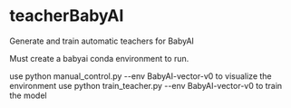 # teacherBabyAI
Generate and train automatic teachers for BabyAI

Must create a babyai conda environment to run.

use python manual_control.py --env BabyAI-vector-v0 to visualize the environment
use python train_teacher.py --env BabyAI-vector-v0 to train the model
